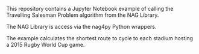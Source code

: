 This repository contains a Jupyter Notebook example of calling the Travelling Salesman Problem algorithm from the NAG Library.

The NAG Library is access via the nag4py Python wrappers.

The example calculates the shortest route to cycle to each stadium hosting a 2015 Rugby World Cup game.